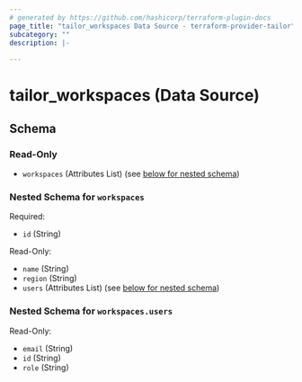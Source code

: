 ```yaml
---
# generated by https://github.com/hashicorp/terraform-plugin-docs
page_title: "tailor_workspaces Data Source - terraform-provider-tailor"
subcategory: ""
description: |-
  
---
```


# tailor_workspaces (Data Source)





<!-- schema generated by tfplugindocs -->
## Schema

### Read-Only

- `workspaces` (Attributes List) (see [below for nested schema](#nestedatt--workspaces))

<a id="nestedatt--workspaces"></a>
### Nested Schema for `workspaces`

Required:

- `id` (String)

Read-Only:

- `name` (String)
- `region` (String)
- `users` (Attributes List) (see [below for nested schema](#nestedatt--workspaces--users))

<a id="nestedatt--workspaces--users"></a>
### Nested Schema for `workspaces.users`

Read-Only:

- `email` (String)
- `id` (String)
- `role` (String)
